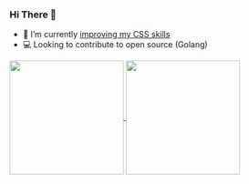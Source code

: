 <h3>Hi There 👋</h3> 

- 🌱 I’m currently [improving my CSS skills](https://github.com/jrnewton/udemy-css-complete-guide)
- 💻 Looking to contribute to open source (Golang)

<a href="https://github.com/anuraghazra/github-readme-stats">
  <img height=200 align="center" src="https://github-readme-stats.vercel.app/api?username=jrnewton&hide_rank=true" />
</a>
<a href="https://github.com/anuraghazra/github-readme-stats">
  <img height=200 align="center" src="https://github-readme-stats.vercel.app/api/top-langs/?username=jrnewton&layout=compact&exclude_repo=random_rexx,cy_client,dotfiles,jrnewton.github.io&card_width=320" />
</a>
